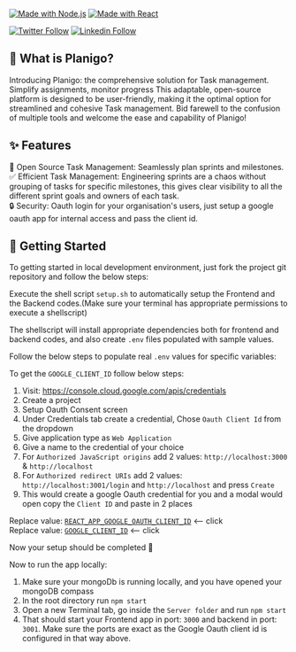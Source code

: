 [![Made with Node.js](https://img.shields.io/badge/Node.js->=14-blue?logo=node.js&logoColor=green)](https://nodejs.org "Go to Node.js homepage")
[![Made with React](https://img.shields.io/badge/React-17-blue?logo=react&logoColor=#61DAFB)](https://reactjs.org "Go to React homepage")

[![Twitter Follow](https://img.shields.io/badge/Twitter-1DA1F2?style=for-the-badge&logo=twitter&logoColor=white)](https://twitter.com/arpanmondal25)
[![Linkedin Follow](https://img.shields.io/badge/LinkedIn-0077B5?style=for-the-badge&logo=linkedin&logoColor=white)](https://www.linkedin.com/in/arpanmondal25/)


## 🤔 What is Planigo?
Introducing Planigo: the comprehensive solution for Task management. Simplify assignments, monitor progress This adaptable, open-source platform is designed to be user-friendly, making it the optimal option for streamlined and cohesive Task management. Bid farewell to the confusion of multiple tools and welcome the ease and capability of Planigo!


## ✨ Features

🚀 Open Source Task Management: Seamlessly plan sprints and milestones.  
✅ Efficient Task Management: Engineering sprints are a chaos without grouping of tasks for specific milestones, this gives clear visibility to all the different sprint goals and owners of each task.  
🔒 Security: Oauth login for your organisation's users, just setup a google oauth app for internal access and pass the client id.


## 🚀 Getting Started
To getting started in local development environment, just fork the project git repository and follow the below steps:

Execute the shell script `setup.sh` to automatically setup the Frontend and the Backend codes.(Make sure your terminal has appropriate permissions to execute a shellscript)

The shellscript will install appropriate dependencies both for frontend and backend codes, and also create `.env` files populated with sample values.

Follow the below steps to populate real `.env` values for specific variables:

To get the `GOOGLE_CLIENT_ID` follow below steps:
1. Visit: https://console.cloud.google.com/apis/credentials
2. Create a project
3. Setup Oauth Consent screen
4. Under Credentials tab create a credential, Chose `Oauth Client Id` from the dropdown
5. Give application type as `Web Application`
6. Give a name to the credential of your choice
7. For `Authorized JavaScript origins` add 2 values: `http://localhost:3000` & `http://localhost`
8. For `Authorized redirect URIs` add 2 values: `http://localhost:3001/login` and `http://localhost` and press `Create`
9. This would create a google Oauth credential for you and a modal would open copy the `Client ID` and paste in 2 places

Replace value: [`REACT_APP_GOOGLE_OAUTH_CLIENT_ID`](/.env) <-- click  
Replace value: [`GOOGLE_CLIENT_ID`](/Server/.env) <-- click

Now your setup should be completed 🤞

Now to run the app locally:  
1. Make sure your mongoDb is running locally, and you have opened your mongoDB compass
2. In the root directory run `npm start`
3. Open a new Terminal tab, go inside the `Server folder` and run `npm start`
4. That should start your Frontend app in port: `3000` and backend in port: `3001`. Make sure the ports are exact as the Google Oauth client id is configured in that way above.










